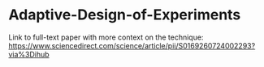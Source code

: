 # Adaptive-Design-of-Experiments

Link to full-text paper with more context on the technique: https://www.sciencedirect.com/science/article/pii/S0169260724002293?via%3Dihub

